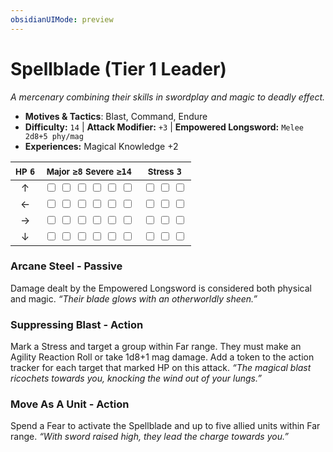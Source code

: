 ```yaml
---
obsidianUIMode: preview
---
```

# Spellblade (Tier 1 Leader)

*A mercenary combining their skills in swordplay and magic to deadly effect.*

- **Motives & Tactics**: Blast, Command, Endure
- **Difficulty:** `14` | **Attack Modifier:** `+3` | **Empowered Longsword:** `Melee 2d8+5 phy/mag`
- **Experiences:** Magical Knowledge +2

| <small>HP</small> `6` | <small>Major</small> `≥8` <small>Severe</small> `≥14` | <small>Stress</small> `3` |
|:-:|:-:|:-:|
| ↑ |  <input type="checkbox" unchecked id="25dc03bf"> <input type="checkbox" unchecked id="11f8d0e9"> <input type="checkbox" unchecked id="aea21cd1"> <input type="checkbox" unchecked id="efe6a957"> <input type="checkbox" unchecked id="107c1843"> <input type="checkbox" unchecked id="257c8b3c"> |  <input type="checkbox" unchecked id="c27d8be8"> <input type="checkbox" unchecked id="166c66dd"> <input type="checkbox" unchecked id="1ba83020"> |
| ← |  <input type="checkbox" unchecked id="43fc31dd"> <input type="checkbox" unchecked id="6b00c5fa"> <input type="checkbox" unchecked id="8fd0b9fd"> <input type="checkbox" unchecked id="18ea1d22"> <input type="checkbox" unchecked id="2790104c"> <input type="checkbox" unchecked id="a1e7e3f9"> |  <input type="checkbox" unchecked id="20491925"> <input type="checkbox" unchecked id="d355cd60"> <input type="checkbox" unchecked id="4824b3e5"> |
| → |  <input type="checkbox" unchecked id="96823d01"> <input type="checkbox" unchecked id="44f6c72f"> <input type="checkbox" unchecked id="0468e0fd"> <input type="checkbox" unchecked id="6f88cc45"> <input type="checkbox" unchecked id="1da0c139"> <input type="checkbox" unchecked id="a23c081b"> |  <input type="checkbox" unchecked id="5ce3e0fe"> <input type="checkbox" unchecked id="ab0c596c"> <input type="checkbox" unchecked id="01e7582e"> |
| ↓ |  <input type="checkbox" unchecked id="d4cbfab0"> <input type="checkbox" unchecked id="4a26f86f"> <input type="checkbox" unchecked id="489bc452"> <input type="checkbox" unchecked id="91f16df9"> <input type="checkbox" unchecked id="3fa7fa04"> <input type="checkbox" unchecked id="0c7f09d2"> |  <input type="checkbox" unchecked id="51859d5f"> <input type="checkbox" unchecked id="01298dc5"> <input type="checkbox" unchecked id="c024fdf7"> |

### Arcane Steel - Passive

Damage dealt by the Empowered Longsword is considered both physical and magic. *“Their blade glows with an otherworldly sheen.”*

### Suppressing Blast - Action

Mark a Stress and target a group within Far range. They must make an Agility Reaction Roll or take 1d8+1 mag damage. Add a token to the action tracker for each target that marked HP on this attack. *“The magical blast ricochets towards you, knocking the wind out of your lungs.”*

### Move As A Unit - Action

Spend a Fear to activate the Spellblade and up to five allied units within Far range. *“With sword raised high, they lead the charge towards you.”*